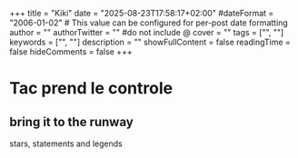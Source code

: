 +++
title = "Kiki"
date = "2025-08-23T17:58:17+02:00"
#dateFormat = "2006-01-02" # This value can be configured for per-post date formatting
author = ""
authorTwitter = "" #do not include @
cover = ""
tags = ["", ""]
keywords = ["", ""]
description = ""
showFullContent = false
readingTime = false
hideComments = false
+++

# Tac prend le controle

## bring it to the runway
stars, statements and legends
